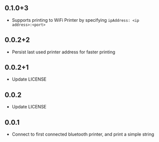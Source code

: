 ## 0.1.0+3
* Supports printing to WiFi Printer by specifying `ipAddress: <ip address>:<port>`

## 0.0.2+2
* Persist last used printer address for faster printing 

## 0.0.2+1
* Update LICENSE

## 0.0.2
* Update LICENSE

## 0.0.1
* Connect to first connected bluetooth printer, and print a simple string
